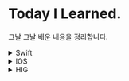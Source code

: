 # Today I Learned.

그날 그날 배운 내용을 정리합니다.

<details>
<summary>Swift</summary>
<div markdown="1">
  
[2022.02.14](https://github.com/kinggoguma/TIL/tree/main/2022)

</div>
</details>
  
<details>
<summary>IOS</summary>
<div markdown="1">
  
[Git, Github](https://github.com/kinggoguma/TIL/tree/main/Git%2C%20Github)
  
</div>
</details>

<details>
<summary>HIG</summary>
<div markdown="1">
  
[Git, Github](https://github.com/kinggoguma/TIL/tree/main/Git%2C%20Github)
  
</div>
</details>

